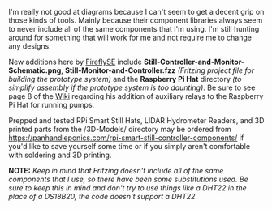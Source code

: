 I'm really not good at diagrams because I can't seem to get a decent grip on those kinds of tools. Mainly because their component libraries always seem to never include all of the same components that I'm using. I'm still hunting around for something that will work for me and not require me to change any designs.

New additions here by [FireflySE](https://github.com/FireflySE) include **Still-Controller-and-Monitor-Schematic.png**, **Still-Monitor-and-Controller.fzz** _(Fritzing project file for building the prototype system)_ and the **Raspberry Pi Hat** directory _(to simplify assembly if the prototype system is too daunting)_. Be sure to see page 8 of the [Wiki](https://github.com/larry-athey/rpi-smart-still/wiki) regarding his addition of auxiliary relays to the Raspberry Pi Hat for running pumps.

Prepped and tested RPi Smart Still Hats, LIDAR Hydrometer Readers, and 3D printed parts from the /3D-Models/ directory may be ordered from https://panhandleponics.com/rpi-smart-still-controller-components/ if you'd like to save yourself some time or if you simply aren't comfortable with soldering and 3D printing.

**NOTE:** _Keep in mind that Fritzing doesn't include all of the same components that I use, so there have been some substitutions used. Be sure to keep this in mind and don't try to use things like a DHT22 in the place of a DS18B20, the code doesn't support a DHT22._
